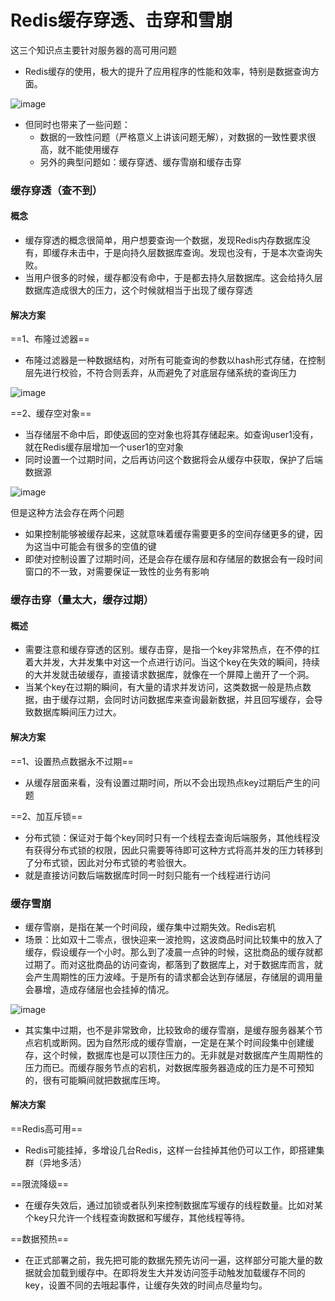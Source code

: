 # Redis缓存穿透、击穿和雪崩

这三个知识点主要针对服务器的高可用问题

- Redis缓存的使用，极大的提升了应用程序的性能和效率，特别是数据查询方面。

![image](https://user-images.githubusercontent.com/106053649/181399326-4c50a9bd-d2f3-4d75-92e1-3d4c9fb6574b.png)

- 但同时也带来了一些问题：
  - 数据的一致性问题（严格意义上讲该问题无解），对数据的一致性要求很高，就不能使用缓存
  - 另外的典型问题如：缓存穿透、缓存雪崩和缓存击穿



### 缓存穿透（查不到）

#### 概念

- 缓存穿透的概念很简单，用户想要查询一个数据，发现Redis内存数据库没有，即缓存未击中，于是向持久层数据库查询。发现也没有，于是本次查询失败。
- 当用户很多的时候，缓存都没有命中，于是都去持久层数据库。这会给持久层数据库造成很大的压力，这个时候就相当于出现了缓存穿透



#### 解决方案

==1、布隆过滤器==

- 布隆过滤器是一种数据结构，对所有可能查询的参数以hash形式存储，在控制层先进行校验，不符合则丢弃，从而避免了对底层存储系统的查询压力

![image](https://user-images.githubusercontent.com/106053649/181399456-231bac67-849c-4065-964b-d64bf11bbad1.png)



==2、缓存空对象==

- 当存储层不命中后，即使返回的空对象也将其存储起来。如查询user1没有，就在Redis缓存层增加一个user1的空对象
- 同时设置一个过期时间，之后再访问这个数据将会从缓存中获取，保护了后端数据源

![image](https://user-images.githubusercontent.com/106053649/181399476-4886d497-36a7-44c2-b8b3-368fe926dbd7.png)

但是这种方法会存在两个问题

- 如果控制能够被缓存起来，这就意味着缓存需要更多的空间存储更多的键，因为这当中可能会有很多的空值的键
- 即使对控制设置了过期时间，还是会存在缓存层和存储层的数据会有一段时间窗口的不一致，对需要保证一致性的业务有影响



### 缓存击穿（量太大，缓存过期）

#### 概述

- 需要注意和缓存穿透的区别。缓存击穿，是指一个key非常热点，在不停的扛着大并发，大并发集中对这一个点进行访问。当这个key在失效的瞬间，持续的大并发就击破缓存，直接请求数据库，就像在一个屏障上凿开了一个洞。
- 当某个key在过期的瞬间，有大量的请求并发访问，这类数据一般是热点数据，由于缓存过期，会同时访问数据库来查询最新数据，并且回写缓存，会导致数据库瞬间压力过大。



#### 解决方案

==1、设置热点数据永不过期==

- 从缓存层面来看，没有设置过期时间，所以不会出现热点key过期后产生的问题

==2、加互斥锁==

- 分布式锁：保证对于每个key同时只有一个线程去查询后端服务，其他线程没有获得分布式锁的权限，因此只需要等待即可这种方式将高并发的压力转移到了分布式锁，因此对分布式锁的考验很大。
- 就是直接访问数后端数据库时同一时刻只能有一个线程进行访问



### 缓存雪崩

- 缓存雪崩，是指在某一个时间段，缓存集中过期失效。Redis宕机
- 场景：比如双十二零点，很快迎来一波抢购，这波商品时间比较集中的放入了缓存，假设缓存一个小时。那么到了凌晨一点钟的时候，这批商品的缓存就都过期了。而对这批商品的访问查询，都落到了数据库上，对于数据库而言，就会产生周期性的压力波峰。于是所有的请求都会达到存储层，存储层的调用量会暴增，造成存储层也会挂掉的情况。

![image](https://user-images.githubusercontent.com/106053649/181399499-ca011d34-df3b-4af2-ae2e-008d13e2754d.png)

- 其实集中过期，也不是非常致命，比较致命的缓存雪崩，是缓存服务器某个节点宕机或断网。因为自然形成的缓存雪崩，一定是在某个时间段集中创建缓存，这个时候，数据库也是可以顶住压力的。无非就是对数据库产生周期性的压力而已。而缓存服务节点的宕机，对数据库服务器造成的压力是不可预知的，很有可能瞬间就把数据库压垮。



#### 解决方案

==Redis高可用==

- Redis可能挂掉，多增设几台Redis，这样一台挂掉其他仍可以工作，即搭建集群（异地多活）

==限流降级==

- 在缓存失效后，通过加锁或者队列来控制数据库写缓存的线程数量。比如对某个key只允许一个线程查询数据和写缓存，其他线程等待。

==数据预热==

- 在正式部署之前，我先把可能的数据先预先访问一遍，这样部分可能大量的数据就会加载到缓存中。在即将发生大并发访问签手动触发加载缓存不同的key，设置不同的去哦起事件，让缓存失效的时间点尽量均匀。
